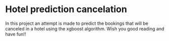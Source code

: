# Hotel prediction cancelation

Ιn this project an attempt is made to predict the bookings that will be canceled in a hotel using the xgboost algorithm. Wish you good reading and have fun!!
